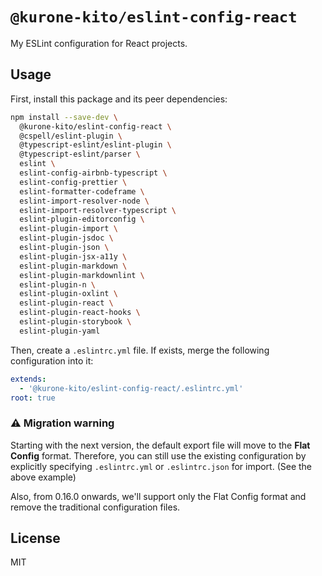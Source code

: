 # `@kurone-kito/eslint-config-react`

My ESLint configuration for React projects.

## Usage

First, install this package and its peer dependencies:

```sh
npm install --save-dev \
  @kurone-kito/eslint-config-react \
  @cspell/eslint-plugin \
  @typescript-eslint/eslint-plugin \
  @typescript-eslint/parser \
  eslint \
  eslint-config-airbnb-typescript \
  eslint-config-prettier \
  eslint-formatter-codeframe \
  eslint-import-resolver-node \
  eslint-import-resolver-typescript \
  eslint-plugin-editorconfig \
  eslint-plugin-import \
  eslint-plugin-jsdoc \
  eslint-plugin-json \
  eslint-plugin-jsx-a11y \
  eslint-plugin-markdown \
  eslint-plugin-markdownlint \
  eslint-plugin-n \
  eslint-plugin-oxlint \
  eslint-plugin-react \
  eslint-plugin-react-hooks \
  eslint-plugin-storybook \
  eslint-plugin-yaml
```

Then, create a `.eslintrc.yml` file.
If exists, merge the following configuration into it:

```yaml
extends:
  - '@kurone-kito/eslint-config-react/.eslintrc.yml'
root: true
```

### ⚠️ Migration warning

Starting with the next version, the default export file will move to the
**Flat Config** format. Therefore, you can still use the existing
configuration by explicitly specifying `.eslintrc.yml` or `.eslintrc.json`
for import. (See the above example)

Also, from 0.16.0 onwards, we'll support only the Flat Config format and
remove the traditional configuration files.

## License

MIT
